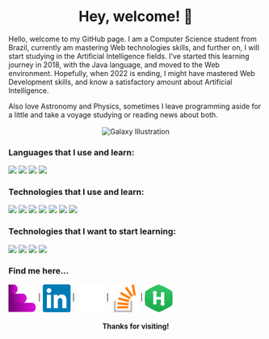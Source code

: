 <h1 align="center">Hey, welcome! 🌌</h1>


Hello, welcome to my GitHub page. I am a Computer Science student from Brazil, currently am mastering Web technologies skills, and further on, I will start studying in the Artificial Intelligence fields. I've started this learning journey in 2018, with the Java language, and moved to the Web environment. Hopefully, when 2022 is ending, I might have mastered Web Development skills, and know a satisfactory amount about Artificial Intelligence.

Also love Astronomy and Physics, sometimes I leave programming aside for a little and take a voyage studying or reading news about both.

<p align="center"><img alt="Galaxy Illustration" align="center" src="./galaxy.jpg" width="80%" height="auto"/></p>

### Languages that I use and learn: 
<img src="https://img.shields.io/badge/Javascript-FFDA29?style=for-the-badge&logo=javascript&logoColor=black"> <img src="https://img.shields.io/badge/Python-FFDA29?style=for-the-badge&logo=python&logoColor=blue">  <img src="https://img.shields.io/badge/C++-029FFF?style=for-the-badge&logo=cplusplus&logoColor=white"> <img src="https://img.shields.io/badge/PHP-474A8A?style=for-the-badge&logo=php&logoColor=white">

### Technologies that I use and learn:
<img src="https://img.shields.io/badge/html-FF7700?style=for-the-badge&logo=html5&logoColor=white"> <img src="https://img.shields.io/badge/CSS-00B9BC?style=for-the-badge&logo=css3&logoColor=white"> <img src="https://img.shields.io/badge/React.JS-61DBFB?style=for-the-badge&logo=react&logoColor=black"> <img src="https://img.shields.io/badge/ReactRouter-61DBFB?style=for-the-badge&logo=reactrouter&logoColor=black"> <img src="https://img.shields.io/badge/Node.JS-68A063?style=for-the-badge&logo=node.js&logoColor=white"> <img src="https://img.shields.io/badge/Express.JS-9ACD32?style=for-the-badge&logo=express&logoColor=white"> <img src="https://img.shields.io/badge/MongoDB-32CD32?style=for-the-badge&logo=mongodb&logoColor=white">

### Technologies that I want to start learning:
<img src="https://img.shields.io/badge/MySQL-00AAEE?style=for-the-badge&logo=mysql&logoColor=white">  <img src="https://img.shields.io/badge/TensorFlow-FFA500?style=for-the-badge&logo=tensorflow&logoColor=white"> <img src="https://img.shields.io/badge/NumPy-FFFFFF?style=for-the-badge&logo=numpy&logoColor=black"> <img src="https://img.shields.io/badge/Pandas-FFF?style=for-the-badge&logo=pandas&logoColor=red">

### Find me here...
[<img alt="Portfolio Icon" align="center" src="./portfolioIcon.png" width="55px" height="55px" title="Portfolio"/>](https://astroxii.github.io) | 
[<img alt="LinkedIn Icon" align="center" src="./linkedin.png" width="55px" height="55px" title="LinkedIn"/>](https://www.linkedin.com/in/pedroabinotti) | 
[<img alt="GitHub Icon" align="center" src="./github.png" width="55px" height="55px" title="GitHub"/>](https://www.github.com/astroxii) | 
[<img alt="Stack Overflow Icon" align="center" src="./stackoverflow.png" width="55px" height="55px" title="Stack Overflow"/>](https://stackoverflow.com/users/16729323/astroxii) | 
[<img alt="HackerRank Icon" align="center" src="./hackerrank.png" width="55px" height="55px" title="HackerRank"/>](https://www.hackerrank.com/astroxii)
&nbsp;
<h4 align="center">Thanks for visiting!</h4>
